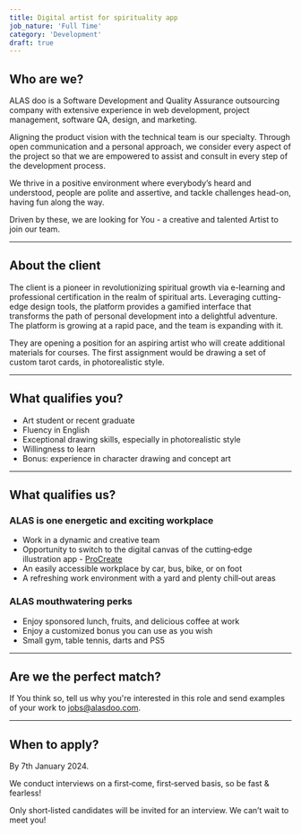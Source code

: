 ```yaml
---
title: Digital artist for spirituality app
job_nature: 'Full Time'
category: 'Development'
draft: true
---
```


## Who are we?

ALAS doo is a Software Development and Quality Assurance outsourcing company with extensive experience in web development, project management, software QA, design, and marketing.

Aligning the product vision with the technical team is our specialty. Through open communication and a personal approach, we consider every aspect of the project so that we are empowered to assist and consult in every step of the development process.

We thrive in a positive environment where everybody’s heard and understood, people are polite and assertive, and tackle challenges head-on, having fun along the way.

Driven by these, we are looking for You - a creative and talented Artist to join our team.

---

## About the client

The client is a pioneer in revolutionizing spiritual growth via e-learning and professional certification in the realm of spiritual arts. Leveraging cutting-edge design tools, the platform provides a gamified interface that transforms the path of personal development into a delightful adventure. The platform is growing at a rapid pace, and the team is expanding with it.

They are opening a position for an aspiring artist who will create additional materials for courses. The first assignment would be drawing a set of custom tarot cards, in photorealistic style.

---

## What qualifies you?

- Art student or recent graduate
- Fluency in English
- Exceptional drawing skills, especially in photorealistic style
- Willingness to learn
- Bonus: experience in character drawing and concept art

---

## What qualifies us?

### ALAS is one energetic and exciting workplace

- Work in a dynamic and creative team
- Opportunity to switch to the digital canvas of the cutting&#8209;edge illustration app - [ProCreate](https://procreate.com/)
- An easily accessible workplace by car, bus, bike, or on foot
- A refreshing work environment with a yard and plenty chill&#8209;out areas

### ALAS mouthwatering perks

- Enjoy sponsored lunch, fruits, and delicious coffee at work
- Enjoy a customized bonus you can use as you wish
- Small gym, table tennis, darts and PS5

---

## Are we the perfect match?

If You think so, tell us why you're interested in this role and send examples of your work to <jobs@alasdoo.com>.

---

## When to apply?

By 7th January 2024.

We conduct interviews on a first&#8209;come, first&#8209;served basis, so be fast & fearless!

Only short&#8209;listed candidates will be invited for an interview. We can’t wait to meet you!

